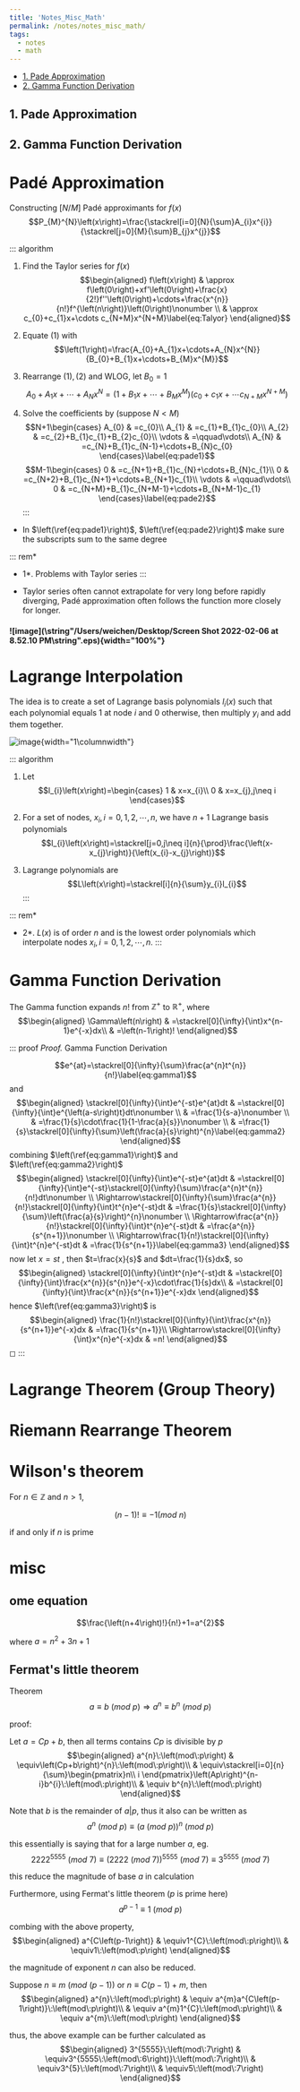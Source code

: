 ```yaml
---
title: 'Notes_Misc_Math'
permalink: /notes/notes_misc_math/
tags:
  - notes
  - math
---
```


- [1. Pade Approximation](#1-pade-approximation)
- [2. Gamma Function Derivation](#2-gamma-function-derivation)
## 1. Pade Approximation
## 2. Gamma Function Derivation

# Padé Approximation

Constructing $\left[N/M\right]$ Padé approximants for $f\left(x\right)$
$$P_{M}^{N}\left(x\right)=\frac{\stackrel[i=0]{N}{\sum}A_{i}x^{i}}{\stackrel[j=0]{M}{\sum}B_{j}x^{j}}$$

::: algorithm
1.  Find the Taylor series for $f\left(x\right)$ $$\begin{aligned}
    f\left(x\right) & \approx f\left(0\right)+xf'\left(0\right)+\frac{x}{2!}f''\left(0\right)+\cdots+\frac{x^{n}}{n!}f^{\left(n\right)}\left(0\right)\nonumber \\
     & \approx c_{0}+c_{1}x+\cdots c_{N+M}x^{N+M}\label{eq:Talyor}
    \end{aligned}$$

2.  Equate $\left(1\right)$ with
    $$\left(1\right)=\frac{A_{0}+A_{1}x+\cdots+A_{N}x^{N}}{B_{0}+B_{1}x+\cdots+B_{M}x^{M}}$$

3.  Rearrange $\left(1\right),\left(2\right)$ and WLOG, let $B_{0}=1$
    $$A_{0}+A_{1}x+\cdots+A_{N}x^{N}=\left(1+B_{1}x+\cdots+B_{M}x^{M}\right)\left(c_{0}+c_{1}x+\cdots c_{N+M}x^{N+M}\right)$$

4.  Solve the coefficients by (suppose $N<M$) $$N+1\begin{cases}
    A_{0} & =c_{0}\\
    A_{1} & =c_{1}+B_{1}c_{0}\\
    A_{2} & =c_{2}+B_{1}c_{1}+B_{2}c_{0}\\
    \vdots & =\qquad\vdots\\
    A_{N} & =c_{N}+B_{1}c_{N-1}+\cdots+B_{N}c_{0}
    \end{cases}\label{eq:pade1}$$ $$M-1\begin{cases}
    0 & =c_{N+1}+B_{1}c_{N}+\cdots+B_{N}c_{1}\\
    0 & =c_{N+2}+B_{1}c_{N+1}+\cdots+B_{N+1}c_{1}\\
    \vdots & =\qquad\vdots\\
    0 & =c_{N+M}+B_{1}c_{N+M-1}+\cdots+B_{N+M-1}c_{1}
    \end{cases}\label{eq:pade2}$$
:::

-   In $\left(\ref{eq:pade1}\right)$, $\left(\ref{eq:pade2}\right)$ make
    sure the subscripts sum to the same degree

::: rem*
* 1*. Problems with Taylor series
:::

-   Taylor series often cannot extrapolate for very long before rapidly
    diverging, Padé approximation often follows the function more
    closely for longer.

#### ![image](\string"/Users/weichen/Desktop/Screen Shot 2022-02-06 at 8.52.10 PM\string".eps){width="100%"} 

# Lagrange Interpolation

The idea is to create a set of Lagrange basis polynomials
$l_{i}\left(x\right)$ such that each polynomial equals $1$ at node $i$
and $0$ otherwise, then multiply $y_{i}$ and add them together.

![image](Lagrange_polynomial){width="1\\columnwidth"}

::: algorithm
1.  Let $$l_{i}\left(x\right)=\begin{cases}
    1 & x=x_{i}\\
    0 & x=x_{j},j\neq i
    \end{cases}$$

2.  For a set of nodes, $x_{i},i=0,1,2,\cdots,n$, we have $n+1$ Lagrange
    basis polynomials
    $$l_{i}\left(x\right)=\stackrel[j=0,j\neq i]{n}{\prod}\frac{\left(x-x_{j}\right)}{\left(x_{i}-x_{j}\right)}$$

3.  Lagrange polynomials are
    $$L\left(x\right)=\stackrel[i]{n}{\sum}y_{i}l_{i}$$
:::

::: rem*
* 2*. $L\left(x\right)$ is of order $n$ and is the lowest order
polynomials which interpolate nodes $x_{i},i=0,1,2,\cdots,n$.
:::

# Gamma Function Derivation

The Gamma function expands $n!$ from $\mathbb{\mathbb{Z}}^{+}$ to
$\mathbb{R}^{+}$, where $$\begin{aligned}
\Gamma\left(n\right) & =\stackrel[0]{\infty}{\int}x^{n-1}e^{-x}dx\\
 & =\left(n-1\right)!
\end{aligned}$$

::: proof
*Proof.* Gamma Function Derivation

$$e^{at}=\stackrel[0]{\infty}{\sum}\frac{a^{n}t^{n}}{n!}\label{eq:gamma1}$$
and $$\begin{aligned}
\stackrel[0]{\infty}{\int}e^{-st}e^{at}dt & =\stackrel[0]{\infty}{\int}e^{\left(a-s\right)t}dt\nonumber \\
 & =\frac{1}{s-a}\nonumber \\
 & =\frac{1}{s}\cdot\frac{1}{1-\frac{a}{s}}\nonumber \\
 & =\frac{1}{s}\stackrel[0]{\infty}{\sum}\left(\frac{a}{s}\right)^{n}\label{eq:gamma2}
\end{aligned}$$ combining $\left(\ref{eq:gamma1}\right)$ and
$\left(\ref{eq:gamma2}\right)$ $$\begin{aligned}
\stackrel[0]{\infty}{\int}e^{-st}e^{at}dt & =\stackrel[0]{\infty}{\int}e^{-st}\stackrel[0]{\infty}{\sum}\frac{a^{n}t^{n}}{n!}dt\nonumber \\
\Rightarrow\stackrel[0]{\infty}{\sum}\frac{a^{n}}{n!}\stackrel[0]{\infty}{\int}t^{n}e^{-st}dt & =\frac{1}{s}\stackrel[0]{\infty}{\sum}\left(\frac{a}{s}\right)^{n}\nonumber \\
\Rightarrow\frac{a^{n}}{n!}\stackrel[0]{\infty}{\int}t^{n}e^{-st}dt & =\frac{a^{n}}{s^{n+1}}\nonumber \\
\Rightarrow\frac{1}{n!}\stackrel[0]{\infty}{\int}t^{n}e^{-st}dt & =\frac{1}{s^{n+1}}\label{eq:gamma3}
\end{aligned}$$ now let $x=st$ , then $t=\frac{x}{s}$ and
$dt=\frac{1}{s}dx$, so $$\begin{aligned}
\stackrel[0]{\infty}{\int}t^{n}e^{-st}dt & =\stackrel[0]{\infty}{\int}\frac{x^{n}}{s^{n}}e^{-x}\cdot\frac{1}{s}dx\\
 & =\stackrel[0]{\infty}{\int}\frac{x^{n}}{s^{n+1}}e^{-x}dx
\end{aligned}$$ hence $\left(\ref{eq:gamma3}\right)$ is
$$\begin{aligned}
\frac{1}{n!}\stackrel[0]{\infty}{\int}\frac{x^{n}}{s^{n+1}}e^{-x}dx & =\frac{1}{s^{n+1}}\\
\Rightarrow\stackrel[0]{\infty}{\int}x^{n}e^{-x}dx & =n!
\end{aligned}$$ ◻
:::

# Lagrange Theorem (Group Theory)

# Riemann Rearrange Theorem

# Wilson's theorem

For $n\in\mathbb{Z}$ and $n>1$,

$$\left(n-1\right)!\equiv-1\left(mod\:n\right)$$

if and only if $n$ is prime

# misc

## ome equation

$$\frac{\left(n+4\right)!}{n!}+1=a^{2}$$

where $a=n^{2}+3n+1$

## Fermat's little theorem

Theorem
$$a\equiv b\:\left(mod\:p\right)\Rightarrow a^{n}\equiv b^{n}\:\left(mod\:p\right)$$

proof:

Let $a=Cp+b$, then all terms contains $Cp$ is divisible by $p$
$$\begin{aligned}
a^{n}\:\left(mod\:p\right) & \equiv\left(Cp+b\right)^{n}\:\left(mod\:p\right)\\
 & \equiv\stackrel[i=0]{n}{\sum}\begin{pmatrix}n\\
i
\end{pmatrix}\left(Ap\right)^{n-i}b^{i}\:\left(mod\:p\right)\\
 & \equiv b^{n}\:\left(mod\:p\right)
\end{aligned}$$

Note that $b$ is the remainder of $a|p$, thus it also can be written as
$$a^{n}\:\left(mod\:p\right)\equiv\left(a\:\left(mod\:p\right)\right)^{n}\:\left(mod\:p\right)$$

this essentially is saying that for a large number $a$, eg.
$$2222^{5555}\:\left(mod\:7\right)\equiv\left(2222\:\left(mod\:7\right)\right)^{5555}\:\left(mod\:7\right)\equiv3^{5555}\:\left(mod\:7\right)$$

this reduce the magnitude of base $a$ in calculation

Furthermore, using Fermat's little theorem ($p$ is prime here)
$$a^{p-1}\equiv1\:\left(mod\:p\right)$$

combing with the above property, $$\begin{aligned}
a^{C\left(p-1\right)} & \equiv1^{C}\:\left(mod\:p\right)\\
 & \equiv1\:\left(mod\:p\right)
\end{aligned}$$

the magnitude of exponent $n$ can also be reduced.

Suppose $n\equiv m\:\left(mod\:\left(p-1\right)\right)$ or
$n\equiv C\left(p-1\right)+m$, then $$\begin{aligned}
a^{n}\:\left(mod\:p\right) & \equiv a^{m}a^{C\left(p-1\right)}\:\left(mod\:p\right)\\
 & \equiv a^{m}1^{C}\:\left(mod\:p\right)\\
 & \equiv a^{m}\:\left(mod\:p\right)
\end{aligned}$$

thus, the above example can be further calculated as $$\begin{aligned}
3^{5555}\:\left(mod\:7\right) & \equiv3^{5555\:\left(mod\:6\right)}\:\left(mod\:7\right)\\
 & \equiv3^{5}\:\left(mod\:7\right)\\
 & \equiv5\:\left(mod\:7\right)
\end{aligned}$$
